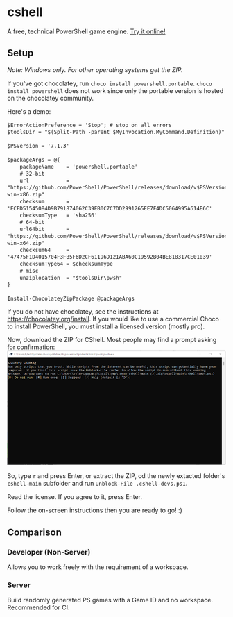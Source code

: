 # cshell
A free, technical PowerShell game engine. [Try it online!](https://tio.run/##vVjdbtvGEr7XU0wZH8ROJdb2QW8cpABNURYBWdIhKbu@qmlyLS1KcdkladVoA@QRWiBBgKC@KlAgQJ/KL5Lz7ZKUKaU@yfnBMQRqtTP7zcy3s7NDZ2LFZL5gSdKLhGQfPjyh81CmPJ0fkS3SIuRpTvNEXIUJ3YSSh1cJy6kQdF2mUcFFanaIOk/IZwWmF4xuAIdpCtOYMiniMmKVIM@SMF9QHknGsGrnhl7Qgbnf2VmIvDBLbnrhauaa5zyNxSrgRcKgcP/qN3jhK/8IK/wCsGEiUnb/6q4TJXmHRQtBxv2b1/dvfmk@b@9fv9r4bEj/2FZQ0rfV01jj/doseqvG23ib0i2FakZ/NvC01pt392/@bLmyxnjXTP7ejP9ozTyO91rLXzcw1eDPByoeJiuMx/Eqq3fN@K4dyKa0/Vl7XD1bFL5rkf6@NbjToveb0q3J963nXQNJ9d@Z4/nuZKwSokcDz3HIGvdpMnXG5E9mnu0YHSSKLHp@wlhGvZz@jixjfL4oVM7td66FpN0drn48J3z3kGu1gvr95Ze01/mpo0ydS16w3hAZClO9sRizVcJTpmUbNpY5fb3fedl5WKAORSEy4tdU5kwSzwnHokrvnKbq3Om8NmkAd9QJGUx8f31@xHVLp0u8oHwhyiQmyYpSpmSo42qYFMhbMjQ/O1P/rFocqFNqTn0n5uqIGmYHTuw@KqdeysiwFd4eqbhbURu@kPK2q2uBFElSO6SiiUopWVokt4gLj7zMMiELFpOi98F3UsCmYuuWijKt5R/z0ACY9HzPgBNZCNrwzX7kBYh9QlYcU0gJj1iaMwrnqCNL2KdVVa9AxQJewaUYUWpCj/0@HfaiRCGtF2Ic09Ut2RX7nc4nK9CoXtmjx2tRlaGVQbsyWC9rsrf5tkV2K3UuHu4fHm4Ta3RqNY/FPC8kvyqLppwqUJ5SLkoZMT1zxdMQ@w9Cl3mXVrxYELhV36IsaClifs2jUAF0KZSMMiaXvFB7hNJ8w2MMikVYaLKu4YRYgUiKRFolRq4XLVlx1DqCByZt@parXK2dikSMBSUSB2mKu0Mjh1fiRomauFNRgJouZNivBEgKoG00jbc8gjnsIl8yabY8OfzYE1hscdJ4Ut9D/3NnqA4wFlGpUjFstuor7IKARNIyLBhuzSR/YFxvk17Wct1cb3wwdH3UsUFwbnkOYTz1Jmdu3@nT8QUFQ4fsyfTCc0@GAQ0noz5qoS5/9mQceO7xLJhg4vLS8rH08lKLrPEFOd9OPQflZeKRezoduYADvmeNA9fxu@SO7dGs745PugQIGk8CGrmnbgC1YNLVZj9eRpMBnTqePcRP69gducGFtjdwg7GyNYAxi6aWF7j2bGR5NJ1504mPco3A@q5vjyz31OmbsA6L5Jw544D8oTUa/WWcyveNKI8dOGkdj5zKEqLsu55jByqch5EN7uDfqEv@1LFdNXC@dRCM5V10a0zf@ccMShBS3zq1ThDb7icowa7YM885VT6DB3927AduMAscOplM@ppo3/HOXNvxn9NIVXZozXynCwuBpQ0DAlRBjPHxzHc1ae44cDxvNg1ww@0h8nPQAh8tLO1X99xYhwqGJt6FAlUcaPK7dD50MO8pQjVTlqLAB2N20FaDPRAYtGKksXMyck@cse0o6UShnLu@s4e9cn2l4FZmzy3YnOmQ1R7Bq2rYytmu3klyB2T1z1zldq2MvffdOk80Zfawpltlf/vSmUqW5@SkODuq1wyjiGVFc0R1VcWK6oL4/9zln7oi@mhtr0Qo48@4JFpyo7NT9dZH83CJPvkFnbCiNxJVzcbVhGtvpGpSCPVKpS45KyG/z7MwYmaNemKdOv66Tve5ZFEhUAc3DBh/Sdfh/n/B1OHXYKq54ZT39oInsVuwJfWmISqdsekB9QY8Ufv6zMzyA@pJ@pn@Rj/RznfmGAqmx/CeELFdMpTc6Bq0O80P9tCZvPy34Zefi3/6HxqIP9dAvzaguxh1qWAfs1LdTT@ULC/UtRJWbaJKd93opGylt1zNbO1441GqxC/IKAAR5Qscoh10S3mhEinAXBVA9dyM4iujjVF5qpvEHu5DqlGqZpBf727Y6yX8e0ZPnzVp/Owp9ZBUj@m0m5t/qVprVEa3svApmFUcOVIKqRo9Rqk@DbirtztTfeerKK7qXq8@Mdoa9DUB5mU6TViIhkr3rlpWnS99O6cCmmidcHFvGKobVZ7WzcRapn7ggp/LcKl7pusyAey6y2Cx@bSOqmlr1Z96ga1G26fqYH@/luj2l5A6RE0LfMXmPE2RK@30wHs1zwr1Nl4dRrzHsyQSS/bFg@NcZ57I2LqJ1AgsBR67TJ9sde6mmhoyhKMWIuxlltRLlOKtKKGhrQ2hLehcyCT@op6agdu1YfgYsxuWiKyW1ljZ@r8P9bYY9M03OHGK1yoniXYSMY/RRdXFsY/hOsje43@X6SR9WKudjiQLVe97w8O1a5epKpw0xuNoIzGRIFYwPNo6N8q9SDtsAnrth5tyBcyWWdG8WFQmkXsbAN0q1TYOH1Cqd7rOS2IJaFMHYA09Css0WqjkR6uLim4aa5GjJ3Suq/1AJmMb15FB8WWnkGGm8aoVlqo7KF4p8pqps0SLEPkb4VUOKUrH5RwBfwdOSlnSqTIY1s1pgzD42FC3hlpxRF0fPJAzByIq0mZuH6xf6D58@Cc "CShell Emulator - in the browser")
## Setup
*Note: Windows only. For other operating systems get the ZIP.*

If you've got chocolatey, run `choco install powershell.portable`. `choco install powershell` does not work since only the portable version is hosted on the chocolatey community.

Here's a demo:
```pwsh
$ErrorActionPreference = 'Stop'; # stop on all errors
$toolsDir = "$(Split-Path -parent $MyInvocation.MyCommand.Definition)"

$PSVersion = '7.1.3'

$packageArgs = @{
    packageName    = 'powershell.portable'
    # 32-bit
    url            = "https://github.com/PowerShell/PowerShell/releases/download/v$PSVersion/PowerShell-$PSVersion-win-x86.zip"
    checksum       = 'ECFD51545084D9B791874062C39EB0C7C7DD2991265EE7F4DC5064995A614E6C'
    checksumType   = 'sha256'
    # 64-bit
    url64bit       = "https://github.com/PowerShell/PowerShell/releases/download/v$PSVersion/PowerShell-$PSVersion-win-x64.zip"
    checksum64     = '47475F1D4015704F3FB5F6D2CF61196D121ABA60C19592B04BE818317CE01039'
    checksumType64 = $checksumType
    # misc
    unziplocation  = "$toolsDir\pwsh"
}

Install-ChocolateyZipPackage @packageArgs
```
If you do not have chocolatey, see the instructions at https://chocolatey.org/install. If you would like to use a commercial Choco to install PowerShell, you must install a licensed version (mostly pro).

Now, download the ZIP for CShell.
Most people may find a prompt asking for confirmation:
![security prompt](defend.png)

So, type `r` and press Enter, or extract the ZIP, cd the newly extacted folder's `cshell-main` subfolder and run `Unblock-File .cshell-devs.ps1`.

Read the license. If you agree to it, press Enter.

Follow the on-screen instructions then you are ready to go! :)
## Comparison
### Developer (Non-Server)
Allows you to work freely with the requirement of a workspace.
### Server
Build randomly generated PS games with a Game ID and no workspace. Recommended for CI.
